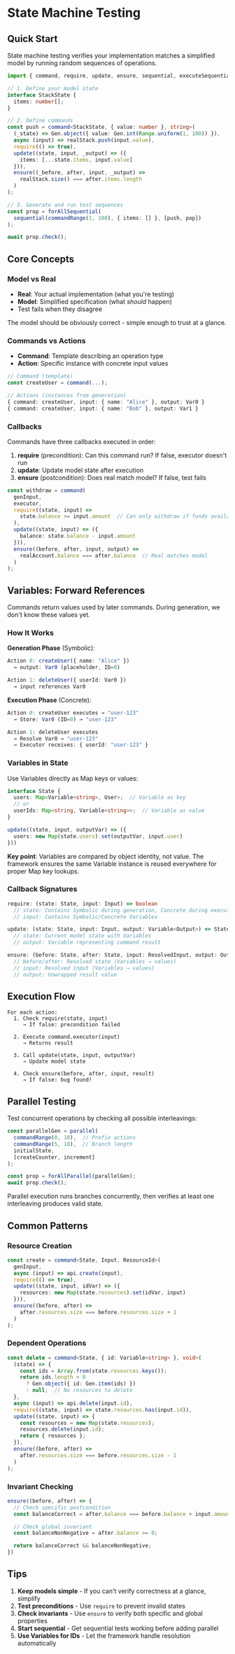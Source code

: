 # State Machine Testing

## Quick Start

State machine testing verifies your implementation matches a simplified model by running random sequences of operations.

```typescript
import { command, require, update, ensure, sequential, executeSequential } from '@justanotherdot/hedgehog';

// 1. Define your model state
interface StackState {
  items: number[];
}

// 2. Define commands
const push = command<StackState, { value: number }, string>(
  (_state) => Gen.object({ value: Gen.int(Range.uniform(1, 100)) }),
  async (input) => realStack.push(input.value),
  require(() => true),
  update((state, input, _output) => ({
    items: [...state.items, input.value]
  })),
  ensure((_before, after, input, _output) =>
    realStack.size() === after.items.length
  )
);

// 3. Generate and run test sequences
const prop = forAllSequential(
  sequential(commandRange(1, 100), { items: [] }, [push, pop])
);

await prop.check();
```

## Core Concepts

### Model vs Real

- **Real**: Your actual implementation (what you're testing)
- **Model**: Simplified specification (what *should* happen)
- Test fails when they disagree

The model should be obviously correct - simple enough to trust at a glance.

### Commands vs Actions

- **Command**: Template describing an operation type
- **Action**: Specific instance with concrete input values

```typescript
// Command (template)
const createUser = command(...);

// Actions (instances from generation)
{ command: createUser, input: { name: "Alice" }, output: Var0 }
{ command: createUser, input: { name: "Bob" }, output: Var1 }
```

### Callbacks

Commands have three callbacks executed in order:

1. **require** (precondition): Can this command run? If false, executor doesn't run
2. **update**: Update model state after execution
3. **ensure** (postcondition): Does real match model? If false, test fails

```typescript
const withdraw = command(
  genInput,
  executor,
  require((state, input) =>
    state.balance >= input.amount  // Can only withdraw if funds available
  ),
  update((state, input) => ({
    balance: state.balance - input.amount
  })),
  ensure((before, after, input, output) =>
    realAccount.balance === after.balance  // Real matches model
  )
);
```

## Variables: Forward References

Commands return values used by later commands. During generation, we don't know these values yet.

### How It Works

**Generation Phase** (Symbolic):
```typescript
Action 0: createUser({ name: "Alice" })
  → output: Var0 (placeholder, ID=0)

Action 1: deleteUser({ userId: Var0 })
  → input references Var0
```

**Execution Phase** (Concrete):
```typescript
Action 0: createUser executes → "user-123"
  → Store: Var0 (ID=0) → "user-123"

Action 1: deleteUser executes
  → Resolve Var0 → "user-123"
  → Executor receives: { userId: "user-123" }
```

### Variables in State

Use Variables directly as Map keys or values:

```typescript
interface State {
  users: Map<Variable<string>, User>;  // Variable as key
  // or
  userIds: Map<string, Variable<string>>;  // Variable as value
}

update((state, input, outputVar) => ({
  users: new Map(state.users).set(outputVar, input.user)
}))
```

**Key point**: Variables are compared by object identity, not value. The framework ensures the same Variable instance is reused everywhere for proper Map key lookups.

### Callback Signatures

```typescript
require: (state: State, input: Input) => boolean
  // state: Contains Symbolic during generation, Concrete during execution
  // input: Contains Symbolic/Concrete Variables

update: (state: State, input: Input, output: Variable<Output>) => State
  // state: Current model state with Variables
  // output: Variable representing command result

ensure: (before: State, after: State, input: ResolvedInput, output: Output) => boolean
  // before/after: Resolved state (Variables → values)
  // input: Resolved input (Variables → values)
  // output: Unwrapped result value
```

## Execution Flow

```
For each action:
  1. Check require(state, input)
     → If false: precondition failed

  2. Execute command.executor(input)
     → Returns result

  3. Call update(state, input, outputVar)
     → Update model state

  4. Check ensure(before, after, input, result)
     → If false: bug found!
```

## Parallel Testing

Test concurrent operations by checking all possible interleavings:

```typescript
const parallelGen = parallel(
  commandRange(0, 10),  // Prefix actions
  commandRange(5, 10),  // Branch length
  initialState,
  [createCounter, increment]
);

const prop = forAllParallel(parallelGen);
await prop.check();
```

Parallel execution runs branches concurrently, then verifies at least one interleaving produces valid state.

## Common Patterns

### Resource Creation

```typescript
const create = command<State, Input, ResourceId>(
  genInput,
  async (input) => api.create(input),
  require(() => true),
  update((state, input, idVar) => ({
    resources: new Map(state.resources).set(idVar, input)
  })),
  ensure((before, after) =>
    after.resources.size === before.resources.size + 1
  )
);
```

### Dependent Operations

```typescript
const delete = command<State, { id: Variable<string> }, void>(
  (state) => {
    const ids = Array.from(state.resources.keys());
    return ids.length > 0
      ? Gen.object({ id: Gen.item(ids) })
      : null;  // No resources to delete
  },
  async (input) => api.delete(input.id),
  require((state, input) => state.resources.has(input.id)),
  update((state, input) => {
    const resources = new Map(state.resources);
    resources.delete(input.id);
    return { resources };
  }),
  ensure((before, after) =>
    after.resources.size === before.resources.size - 1
  )
);
```

### Invariant Checking

```typescript
ensure((before, after) => {
  // Check specific postcondition
  const balanceCorrect = after.balance === before.balance + input.amount;

  // Check global invariant
  const balanceNonNegative = after.balance >= 0;

  return balanceCorrect && balanceNonNegative;
})
```

## Tips

1. **Keep models simple** - If you can't verify correctness at a glance, simplify
2. **Test preconditions** - Use `require` to prevent invalid states
3. **Check invariants** - Use `ensure` to verify both specific and global properties
4. **Start sequential** - Get sequential tests working before adding parallel
5. **Use Variables for IDs** - Let the framework handle resolution automatically
